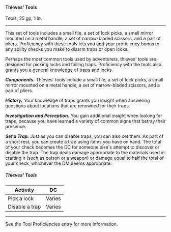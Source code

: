 #### Thieves' Tools

Tools, 25 gp, 1 lb.

---

This set of tools includes a small file, a set of lock picks, a small mirror mounted on a metal handle, a set of narrow-bladed scissors, and a pair of pliers. Proficiency with these tools lets you add your proficiency bonus to any ability checks you make to disarm traps or open locks.

Perhaps the most common tools used by adventurers, thieves' tools are designed for picking locks and foiling traps. Proficiency with the tools also grants you a general knowledge of traps and locks.

***Components.*** Thieves' tools include a small file, a set of lock picks, a small mirror mounted on a metal handle, a set of narrow-bladed scissors, and a pair of pliers.

***History.*** Your knowledge of traps grants you insight when answering questions about locations that are renowned for their traps.

***Investigation and Perception.*** You gain additional insight when looking for traps, because you have learned a variety of common signs that betray their presence.

***Set a Trap.*** Just as you can disable traps, you can also set them. As part of a short rest, you can create a trap using items you have on hand. The total of your check becomes the DC for someone else's attempt to discover or disable the trap. The trap deals damage appropriate to the materials used in crafting it (such as poison or a weapon) or damage equal to half the total of your check, whichever the DM deems appropriate.

##### Thieves' Tools
| Activity | DC |
|---|:---:|
| Pick a lock | Varies |
| Disable a trap | Varies |

---
See the Tool Proficiencies entry for more information.